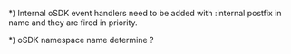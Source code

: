 *) Internal oSDK event handlers need to be added with :internal postfix in name and they are fired in priority.

*) oSDK namespace name determine ?